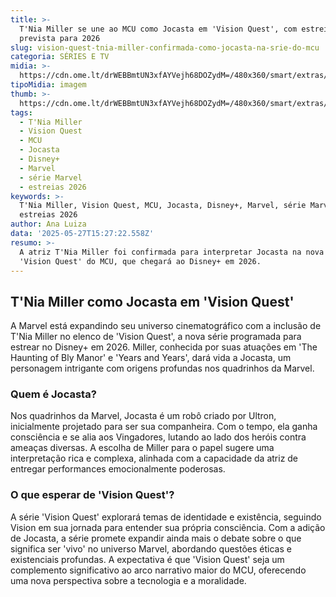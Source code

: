 ```yaml
---
title: >-
  T'Nia Miller se une ao MCU como Jocasta em 'Vision Quest', com estreia
  prevista para 2026
slug: vision-quest-tnia-miller-confirmada-como-jocasta-na-srie-do-mcu
categoria: SÉRIES E TV
midia: >-
  https://cdn.ome.lt/drWEBBmtUN3xfAYVejh68DOZydM=/480x360/smart/extras/conteudos/omelete_THUMB_-_2025-05-27T111603.738.png
tipoMidia: imagem
thumb: >-
  https://cdn.ome.lt/drWEBBmtUN3xfAYVejh68DOZydM=/480x360/smart/extras/conteudos/omelete_THUMB_-_2025-05-27T111603.738.png
tags:
  - T'Nia Miller
  - Vision Quest
  - MCU
  - Jocasta
  - Disney+
  - Marvel
  - série Marvel
  - estreias 2026
keywords: >-
  T'Nia Miller, Vision Quest, MCU, Jocasta, Disney+, Marvel, série Marvel,
  estreias 2026
author: Ana Luiza
data: '2025-05-27T15:27:22.558Z'
resumo: >-
  A atriz T'Nia Miller foi confirmada para interpretar Jocasta na nova série
  'Vision Quest' do MCU, que chegará ao Disney+ em 2026.
---
```


## T'Nia Miller como Jocasta em 'Vision Quest'

A Marvel está expandindo seu universo cinematográfico com a inclusão de T'Nia Miller no elenco de 'Vision Quest', a nova série programada para estrear no Disney+ em 2026. Miller, conhecida por suas atuações em 'The Haunting of Bly Manor' e 'Years and Years', dará vida a Jocasta, um personagem intrigante com origens profundas nos quadrinhos da Marvel.

### Quem é Jocasta?

Nos quadrinhos da Marvel, Jocasta é um robô criado por Ultron, inicialmente projetado para ser sua companheira. Com o tempo, ela ganha consciência e se alia aos Vingadores, lutando ao lado dos heróis contra ameaças diversas. A escolha de Miller para o papel sugere uma interpretação rica e complexa, alinhada com a capacidade da atriz de entregar performances emocionalmente poderosas.

### O que esperar de 'Vision Quest'?

A série 'Vision Quest' explorará temas de identidade e existência, seguindo Vision em sua jornada para entender sua própria consciência. Com a adição de Jocasta, a série promete expandir ainda mais o debate sobre o que significa ser 'vivo' no universo Marvel, abordando questões éticas e existenciais profundas. A expectativa é que 'Vision Quest' seja um complemento significativo ao arco narrativo maior do MCU, oferecendo uma nova perspectiva sobre a tecnologia e a moralidade.
